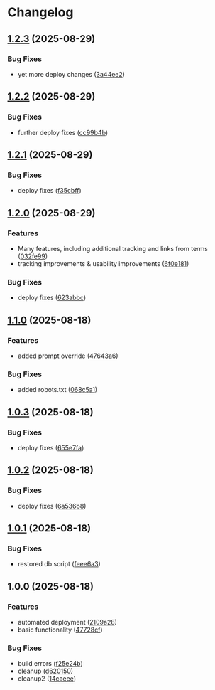 # Changelog

## [1.2.3](https://github.com/HCL-CDP-TA/fake-google/compare/v1.2.2...v1.2.3) (2025-08-29)


### Bug Fixes

* yet more deploy changes ([3a44ee2](https://github.com/HCL-CDP-TA/fake-google/commit/3a44ee2f9aac1dd369f27e3d221109fd5c6b57d3))

## [1.2.2](https://github.com/HCL-CDP-TA/fake-google/compare/v1.2.1...v1.2.2) (2025-08-29)


### Bug Fixes

* further deploy fixes ([cc99b4b](https://github.com/HCL-CDP-TA/fake-google/commit/cc99b4bd935f8285da3983927c5d7521252a7aa1))

## [1.2.1](https://github.com/HCL-CDP-TA/fake-google/compare/v1.2.0...v1.2.1) (2025-08-29)


### Bug Fixes

* deploy fixes ([f35cbff](https://github.com/HCL-CDP-TA/fake-google/commit/f35cbff704d2c66a87a48edc06b49676bb9bc41e))

## [1.2.0](https://github.com/HCL-CDP-TA/fake-google/compare/v1.1.0...v1.2.0) (2025-08-29)


### Features

* Many features, including additional tracking and links from terms ([032fe99](https://github.com/HCL-CDP-TA/fake-google/commit/032fe99bd76aeace6e2e146ca32440e7f6805b4e))
* tracking improvements & usability improvements ([6f0e181](https://github.com/HCL-CDP-TA/fake-google/commit/6f0e181c68d48685809fca17c0901fe734673cd4))


### Bug Fixes

* deploy fixes ([623abbc](https://github.com/HCL-CDP-TA/fake-google/commit/623abbc7eb020a68daae433216aaa77e6c824969))

## [1.1.0](https://github.com/HCL-CDP-TA/fake-google/compare/v1.0.3...v1.1.0) (2025-08-18)


### Features

* added prompt override ([47643a6](https://github.com/HCL-CDP-TA/fake-google/commit/47643a6d95c59d01a7ac2a5110ab489f6b277888))


### Bug Fixes

* added robots.txt ([068c5a1](https://github.com/HCL-CDP-TA/fake-google/commit/068c5a1981a4c7af63d226183f768c2b13b8ee12))

## [1.0.3](https://github.com/HCL-CDP-TA/fake-google/compare/v1.0.2...v1.0.3) (2025-08-18)


### Bug Fixes

* deploy fixes ([655e7fa](https://github.com/HCL-CDP-TA/fake-google/commit/655e7fa7ced92551b5030aa1a5db2591aead9860))

## [1.0.2](https://github.com/HCL-CDP-TA/fake-google/compare/v1.0.1...v1.0.2) (2025-08-18)


### Bug Fixes

* deploy fixes ([6a536b8](https://github.com/HCL-CDP-TA/fake-google/commit/6a536b832fe4aaccbb1d2b84dde9e25478bd6d84))

## [1.0.1](https://github.com/HCL-CDP-TA/fake-google/compare/v1.0.0...v1.0.1) (2025-08-18)


### Bug Fixes

* restored db script ([feee6a3](https://github.com/HCL-CDP-TA/fake-google/commit/feee6a349e49e41e10f6afd03b32f7f172437ed6))

## 1.0.0 (2025-08-18)


### Features

* automated deployment ([2109a28](https://github.com/HCL-CDP-TA/fake-google/commit/2109a28cb869cebbe261891d0c5677e4aca50939))
* basic functionality ([47728cf](https://github.com/HCL-CDP-TA/fake-google/commit/47728cf880b2a249f0b635180f7a2399a3a8841d))


### Bug Fixes

* build errors ([f25e24b](https://github.com/HCL-CDP-TA/fake-google/commit/f25e24b684e5e4bdfb54d075330a5501f8d9a8be))
* cleanup ([d620150](https://github.com/HCL-CDP-TA/fake-google/commit/d6201506dd0dcbc18e2a4406bb0225ca8d86b646))
* cleanup2 ([14caeee](https://github.com/HCL-CDP-TA/fake-google/commit/14caeee1c9fda3b6f827694258fae34ce8c96e91))
